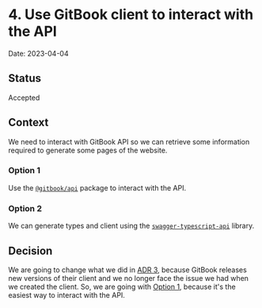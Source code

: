# 4. Use GitBook client to interact with the API

Date: 2023-04-04

## Status

Accepted

## Context

We need to interact with GitBook API so we can retrieve some information required to generate some pages of the website.

### Option 1
Use the [`@gitbook/api`](https://www.npmjs.com/package/@gitbook/api) package to interact with the API.

### Option 2
We can generate types and client using the [`swagger-typescript-api`](https://www.npmjs.com/package/swagger-typescript-api) library.

## Decision

We are going to change what we did in [ADR 3](0003-generate-gitbook-code-from-open-api.md), because GitBook releases new 
versions of their client and we no longer face the issue we had when we created the client.
So, we are going with [Option 1](#option-1), because it's the easiest way to interact with the API.

